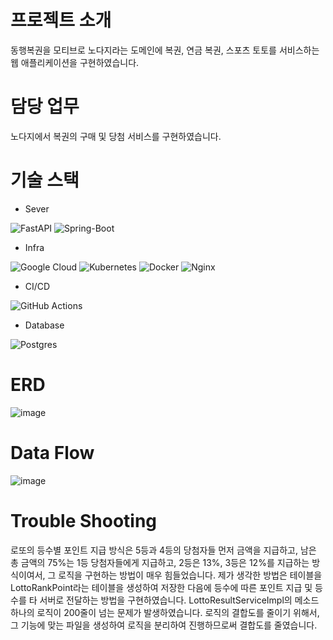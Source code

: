 # 프로젝트 소개
동행복권을 모티브로 노다지라는 도메인에 복권, 연금 복권, 스포츠 토토를 서비스하는 웹 애플리케이션을 구현하였습니다.

# 담당 업무
노다지에서 복권의 구매 및 당첨 서비스를 구현하였습니다.

# 기술 스택
- Sever
  
![FastAPI](https://img.shields.io/badge/FastAPI-005571?style=for-the-badge&logo=fastapi)
![Spring-Boot](https://img.shields.io/badge/spring--boot-%236DB33F.svg?style=for-the-badge&logo=springboot&logoColor=white)
- Infra
  
![Google Cloud](https://img.shields.io/badge/GoogleCloud-%234285F4.svg?style=for-the-badge&logo=google-cloud&logoColor=white)
![Kubernetes](https://img.shields.io/badge/kubernetes-%23326ce5.svg?style=for-the-badge&logo=kubernetes&logoColor=white)
![Docker](https://img.shields.io/badge/docker-%230db7ed.svg?style=for-the-badge&logo=docker&logoColor=white)
![Nginx](https://img.shields.io/badge/nginx-%23009639.svg?style=for-the-badge&logo=nginx&logoColor=white)

- CI/CD
  
![GitHub Actions](https://img.shields.io/badge/github%20actions-%232671E5.svg?style=for-the-badge&logo=githubactions&logoColor=white)

- Database
  
![Postgres](https://img.shields.io/badge/postgres-%23316192.svg?style=for-the-badge&logo=postgresql&logoColor=white)

# ERD
![image](https://github.com/user-attachments/assets/420733a3-88b1-4c1a-ba85-42580bbe2e43)


# Data Flow
![image](https://github.com/user-attachments/assets/163457a3-7bde-4ba1-8459-38b6ce385c67)


# Trouble Shooting
로또의 등수별 포인트 지급 방식은 5등과 4등의 당첨자들 먼저 금액을 지급하고, 남은 총 금액의 75%는 1등 당첨자들에게 지급하고, 2등은 13%, 3등은 12%를 지급하는 방식이여서, 그 로직을 구현하는 방법이 매우 힘들었습니다.
제가 생각한 방법은 테이블을 LottoRankPoint라는 테이블을 생성하여 저장한 다음에 등수에 따른 포인트 지급 및 등수를 타 서버로 전달하는 방법을 구현하였습니다.
LottoResultServiceImpl의 메소드 하나의 로직이 200줄이 넘는 문제가 발생하였습니다.
로직의 결합도를 줄이기 위해서, 그 기능에 맞는 파일을 생성하여 로직을 분리하여 진행하므로써 결합도를 줄였습니다.
